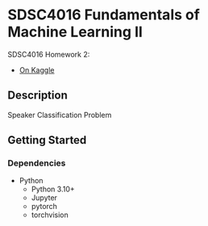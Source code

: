 # SDSC4016 Fundamentals of Machine Learning II

SDSC4016 Homework 2:

- [On Kaggle](https://www.kaggle.com/competitions/sdsc4016-fundls-of-ml-2-exam/overview)

## Description

Speaker Classification Problem

## Getting Started

### Dependencies

- Python
  - Python 3.10+
  - Jupyter
  - pytorch
  - torchvision

<!-- ### Install mini-conda and mamba

```bash
wget https://repo.anaconda.com/miniconda/Miniconda3-latest-Linux-x86_64.sh
bash ./Miniconda3-latest-Linux-x86_64.sh
conda install mamba -n base -c conda-forge
``` -->

<!-- ### Set up conda environment

```bash
mamba create -n 4016hw2
mamba activate 4016hw2
``` -->

<!-- ### Installing dependencies

```bash
# conda or mamba
mamba install pytorch torchvision torchaudio pytorch-cuda=11.7 -c pytorch -c nvidia
mamba install -c conda-forge Jupyter ipykernel
mamba install -c conda-forge pandas numpy seaborn matplotlib scikit-learn tqdm
``` -->

<!-- ### Code

[Baseline](src/HW2_Baseline.ipynb)

[Modified](src/model/efficientnetv2/HW2_efficientnetv2_lV3_0.703.ipynb) -->

<!-- ### Dataset

[Training set](data/training/)

[Testing set](data/testing/) -->

<!-- ### Tested Result on Kaggle

[Results on Kaggle](md/kaggle.md) -->

<!-- ### Final Score

- Public: 0.70282
- Private: 0.71159 -->
